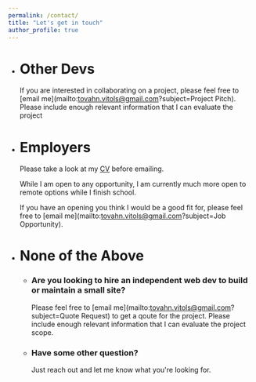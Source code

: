 ```yaml
---
permalink: /contact/
title: "Let's get in touch"
author_profile: true
---
```


- # Other Devs

    If you are interested in collaborating on a project, please feel free to [email me](mailto:tovahn.vitols@gmail.com?subject=Project Pitch). Please include enough relevant information that I can evaluate the project


- # Employers

    Please take a look at my [CV](/cv/) before emailing.

    While I am open to any opportunity, I am currently much more open to remote options while I finish school.

    If you have an opening you think I would be a good fit for, please feel free to [email me](mailto:tovahn.vitols@gmail.com?subject=Job Opportunity). 


- # None of the Above

    * ### Are you looking to hire an independent web dev to build or maintain a small site? 

        Please feel free to [email me](mailto:tovahn.vitols@gmail.com?subject=Quote Request) to get a qoute for the project. Please include enough relevant information that I can evaluate the project scope.

    * ### Have some other question?

        Just reach out and let me know what you're looking for.
